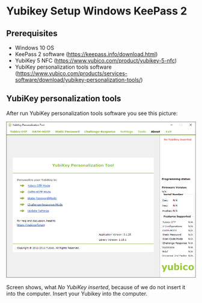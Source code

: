 # Yubikey Setup Windows KeePass 2
## Prerequisites
* Windows 10 OS
* KeePass 2 software (https://keepass.info/download.html)
* YubiKey 5 NFC (https://www.yubico.com/product/yubikey-5-nfc)
* YubiKey personalization tools software (https://www.yubico.com/products/services-software/download/yubikey-personalization-tools/)

## YubiKey personalization tools
After run YubiKey personalization tools software you see this picture:
<!-- YubiKey personalization tools image -->
![YubiKey personalization tools](/yubikey/images/ypt01.PNG)

Screen shows, what *No YubiKey inserted*, because of we do not insert it into the computer. Insert your Yubikey into the computer.
